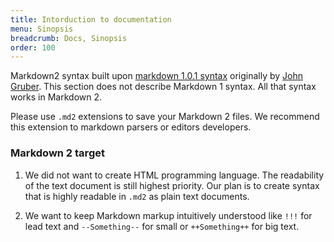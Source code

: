 ```yaml
---
title: Intorduction to documentation
menu: Sinopsis
breadcrumb: Docs, Sinopsis
order: 100
---
```


Markdown2 syntax built upon [markdown 1.0.1 syntax](http://daringfireball.net/projects/markdown/syntax) originally by [John Gruber](http://daringfireball.net/ ). This section does not describe Markdown 1 syntax. All that syntax works in Markdown 2.

Please use `.md2` extensions to save your Markdown 2 files. We recommend this extension to markdown parsers or editors developers.

### Markdown 2 target

1. We did not want to create HTML programming language. The readability of the text document is still highest priority. Our plan is to create syntax that is highly readable in `.md2` as plain text documents.

2. We want to keep Markdown markup intuitively understood like `!!!` for lead text and `--Something--`  for small or `++Something++` for big text. 
